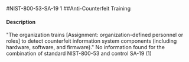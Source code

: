 #NIST-800-53-SA-19 1
##Anti-Counterfeit Training
#### Description
"The organization trains [Assignment: organization-defined personnel or roles] to detect counterfeit information system components (including hardware, software, and firmware)."
No information found for the combination of standard NIST-800-53 and control SA-19 (1)
